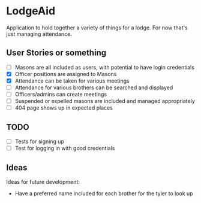 # LodgeAid

Application to hold together a variety of things for a lodge. For now that's just managing attendance.

## User Stories or something

- [ ] Masons are all included as users, with potential to have login credentials
- [x] Officer positions are assigned to Masons
- [x] Attendance can be taken for various meetings
- [ ] Attendance for various brothers can be searched and displayed
- [ ] Officers/admins can create meetings
- [ ] Suspended or expelled masons are included and managed appropriately
- [ ] 404 page shows up in expected places

## TODO

- [ ] Tests for signing up
- [ ] Test for logging in with good credentials

## Ideas

Ideas for future development:

* Have a preferred name included for each brother for the tyler to look up